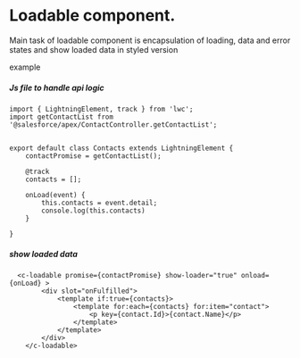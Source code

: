 # Loadable component.

Main task of loadable component is encapsulation of loading, data and error states and show loaded data in styled version

example 


#####  Js file to handle api logic

```
import { LightningElement, track } from 'lwc';
import getContactList from '@salesforce/apex/ContactController.getContactList';


export default class Contacts extends LightningElement {
    contactPromise = getContactList();
    
    @track
    contacts = [];

    onLoad(event) {
        this.contacts = event.detail;
        console.log(this.contacts)
    }

}
```

#####  show loaded data
```
  <c-loadable promise={contactPromise} show-loader="true" onload={onLoad} >
        <div slot="onFulfilled">
            <template if:true={contacts}>
                <template for:each={contacts} for:item="contact">
                    <p key={contact.Id}>{contact.Name}</p>
                </template>
            </template>
        </div>
    </c-loadable>
```
